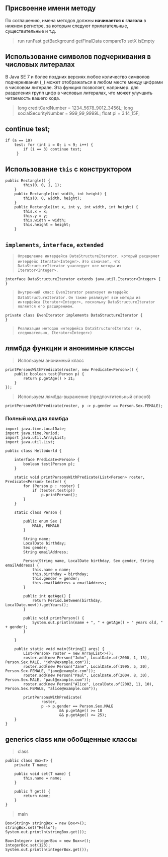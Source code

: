 ## **Присвоение имени методу** 
По соглашению, имена методов должны **начинается с глагола** в нижнем регистре, за которым следуют прилагательные, существительные и т.д.
> run
> runFast
> getBackground
> getFinalData
> compareTo
> setX
> isEmpty

## **Использование символов подчеркивания в числовых литералах**

В Java SE 7 и более поздних версиях любое количество символов подчеркивания (`_`) может отображаться в любом месте между цифрами в числовом литерале. Эта функция позволяет, например. для разделения групп цифр в числовых литералах, что может улучшить читаемость вашего кода.

> long creditCardNumber = 1234_5678_9012_3456L;
> long socialSecurityNumber = 999_99_9999L;
> float pi =  3.14_15F;

## **continue test;**

```
if (a == 10)
	test: for (int i = 0; i < 9; i++) {
		if (i == 3) continue test;
     } 
```


## **Использование `this` с конструктором**

```
public Rectangle() {
        this(0, 0, 1, 1);
    }
    public Rectangle(int width, int height) {
        this(0, 0, width, height);
    }
    public Rectangle(int x, int y, int width, int height) {
        this.x = x;
        this.y = y;
        this.width = width;
        this.height = height;
    }
```

## `implements`, `interface`, `extended`

> `Определение интерфейса DataStructureIterator, который расширяет интерфейс Iterator<Integer>.`
> `Это означает, что DataStructureIterator унаследует все методы из Iterator<Integer>.`
```
interface DataStructureIterator extends java.util.Iterator<Integer> { }
```

> `Внутренний класс EvenIterator реализует интерфейс DataStructureIterator.`
> `Он также реализует все методы из интерфейса Iterator<Integer>, поскольку DataStructureIterator является его расширением.`
```
private class EvenIterator implements DataStructureIterator {
}
```
> `Реализация методов интерфейса DataStructureIterator (и, следовательно, Iterator<Integer>)`


## **лямбда функции и анонимные классы**


> Используем анонимный класс
```
printPersonsWithPredicate(roster, new Predicate<Person>() {
    public boolean test(Person p) {
        return p.getAge() > 21;
    }
});
```

> Используем лямбда-выражение (предпочтительный способ)
```
printPersonsWithPredicate(roster, p -> p.gender == Person.Sex.FEMALE);
```

### Полный код для лямбда 

```
import java.time.LocalDate;
import java.time.Period;
import java.util.ArrayList;
import java.util.List;

public class HelloWorld {

    interface Predicate<Person> {
        boolean test(Person p);
    }

    static void printPersonsWithPredicate(List<Person> roster, Predicate<Person> tester) {
        for (Person p : roster) {
            if (tester.test(p))
                p.printPerson();
        }
    }

    static class Person {

        public enum Sex {
            MALE, FEMALE
        }

        String name;
        LocalDate birthday;
        Sex gender;
        String emailAddress;

        Person(String name, LocalDate birthday, Sex gender, String emailAddress) {
            this.name = name;
            this.birthday = birthday;
            this.gender = gender;
            this.emailAddress = emailAddress;
        }

        public int getAge() {
            return Period.between(birthday, LocalDate.now()).getYears();
        }

        public void printPerson() {
            System.out.println(name + ", " + getAge() + " years old, " + gender);
        }

    }

    public static void main(String[] args) {
        List<Person> roster = new ArrayList<>();
        roster.add(new Person("John", LocalDate.of(2000, 1, 15), Person.Sex.MALE, "john@example.com"));
        roster.add(new Person("Jane", LocalDate.of(1995, 5, 20), Person.Sex.FEMALE, "jane@example.com"));
        roster.add(new Person("Paul", LocalDate.of(2004, 8, 30), Person.Sex.MALE, "paul@example.com"));
        roster.add(new Person("Alice", LocalDate.of(2002, 11, 10), Person.Sex.FEMALE, "alice@example.com"));

        printPersonsWithPredicate(
                roster,
                p -> p.gender == Person.Sex.MALE
                        && p.getAge() >= 18
                        && p.getAge() <= 25);
    }
}

```


## **generics class или обобщенные классы** 

> class
```
public class Box<T> {
    private T name;

    public void set(T name) {
        this.name = name;
    }

    public T get() {
        return name;
    }
}
```

> main 
```
Box<String> stringBox = new Box<>();
stringBox.set("Hello");
System.out.println(stringBox.get());

Box<Integer> integerBox = new Box<>();
integerBox.set(123);
System.out.println(integerBox.get());

```